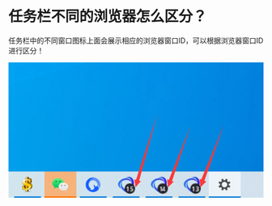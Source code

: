 # 任务栏不同的浏览器怎么区分？

任务栏中的不同窗口图标上面会展示相应的浏览器窗口ID，可以根据浏览器窗口ID进行区分！

![](../../.gitbook/assets/QQ截图20220210151147.png)
